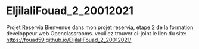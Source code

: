 # EljilaliFouad_2_20012021
Projet Reservia
Bienvenue dans mon projet reservia, étape 2 de la formation developpeur web Openclassrooms.
veuillez trouver ci-joint le lien du site:
https://fouad59.github.io/EljilaliFouad_2_20012021/